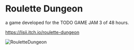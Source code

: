 # Roulette Dungeon
a game developed for the TODO GAME JAM 3 of 48 hours.

https://lisii.itch.io/roulette-dungeon

![RouletteDungeon](https://user-images.githubusercontent.com/62218766/156476944-8ab68908-66c8-4c08-b254-3c4e2d57603f.png)
